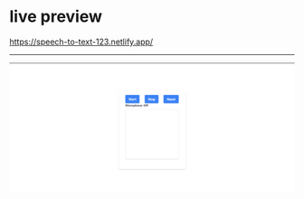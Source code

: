 # live preview
https://speech-to-text-123.netlify.app/
<hr/>
<img src="./Screenshot 2023-01-21 190346.png"/>